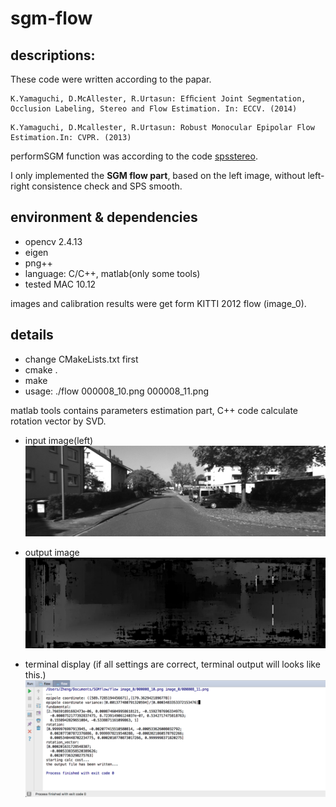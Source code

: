# sgm-flow

## descriptions:

These code were written according to the papar.

```
K.Yamaguchi, D.McAllester, R.Urtasun: Efﬁcient Joint Segmentation, Occlusion Labeling, Stereo and Flow Estimation. In: ECCV. (2014)
```
```
K.Yamaguchi, D.Mcallester, R.Urtasun: Robust Monocular Epipolar Flow Estimation.In: CVPR. (2013)

```
performSGM function was according to the code [spsstereo](http://ttic.uchicago.edu/~dmcallester/SPS/). 

I only implemented the **SGM flow part**, based on the left image, without left-right consistence check and SPS smooth.

## environment & dependencies
* opencv 2.4.13
* eigen
* png++
* language: C/C++, matlab(only some tools)
* tested MAC 10.12

images and calibration results were get form KITTI 2012 flow (image_0).

## details
* change CMakeLists.txt first
* cmake .
* make
* usage: ./flow 000008_10.png 000008_11.png

matlab tools contains parameters estimation part, C++ code calculate rotation vector by SVD.

* input image(left)
![left_img](https://github.com/Dangzheng/Scene-Flow/raw/master/000008_10.png)

* output image
![out](https://github.com/Dangzheng/Scene-Flow/raw/master/out.png)

* terminal display (if all settings are correct, terminal output will looks like this.)
![display](https://github.com/Dangzheng/Scene-Flow/raw/master/display.png)


